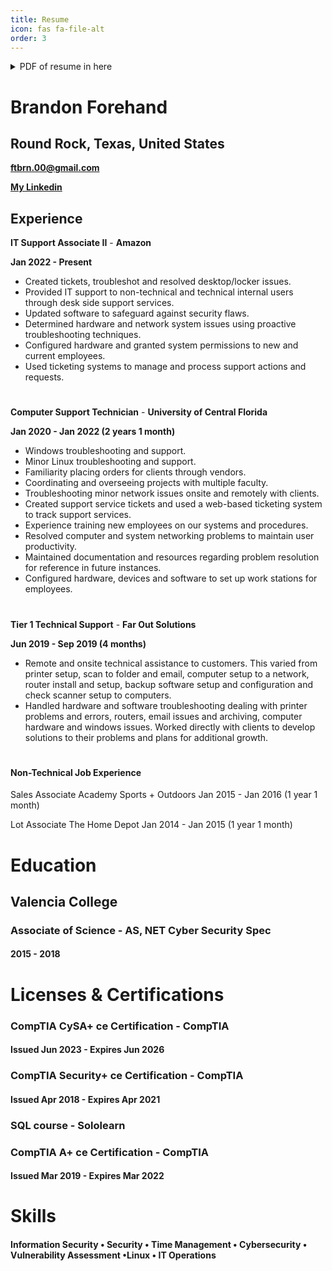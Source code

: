 ```yaml
---
title: Resume
icon: fas fa-file-alt
order: 3
---
```


<details>

<summary>PDF of resume in here </summary>

[Resume-Brandon-Forehand.pdf](www.google.com)

</details>



# Brandon Forehand
## Round Rock, Texas, United States
**ftbrn.00@gmail.com**

**[My Linkedin](linkedin.com/in/brandon-forehand-603142153)**

Experience
---

**IT Support Associate II** - **Amazon**

**Jan 2022 - Present**
- Created tickets, troubleshot and resolved desktop/locker issues.
- Provided IT support to non-technical and technical internal users through desk side support services.
- Updated software to safeguard against security flaws.
- Determined hardware and network system issues using proactive troubleshooting techniques.
- Configured hardware and granted system permissions to new and current employees.
- Used ticketing systems to manage and process support actions and requests.
#
#

**Computer Support Technician** - **University of Central Florida**

**Jan 2020 - Jan 2022 (2 years 1 month)**
- Windows troubleshooting and support.
- Minor Linux troubleshooting and support.
- Familiarity placing orders for clients through vendors.
- Coordinating and overseeing projects with multiple faculty.
- Troubleshooting minor network issues onsite and remotely with clients.
- Created support service tickets and used a web-based ticketing system to track support services.
- Experience training new employees on our systems and procedures.
- Resolved computer and system networking problems to maintain user productivity.
- Maintained documentation and resources regarding problem resolution for reference in future instances.
- Configured hardware, devices and software to set up work stations for employees.
#
#

**Tier 1 Technical Support** - **Far Out Solutions**

**Jun 2019 - Sep 2019 (4 months)**
- Remote and onsite technical assistance to customers. This varied from printer setup, scan to folder and email, computer setup to a network, router install and setup, backup software setup and configuration and check scanner setup to computers.
- Handled hardware and software troubleshooting dealing with printer problems and errors, routers, email issues and archiving, computer hardware and windows issues. Worked directly with clients to develop solutions to their problems and plans for additional growth.
#

#### Non-Technical Job Experience

Sales Associate
Academy Sports + Outdoors
Jan 2015 - Jan 2016 (1 year 1 month)

Lot Associate
The Home Depot
Jan 2014 - Jan 2015 (1 year 1 month)



# Education

## Valencia College
### Associate of Science - AS, NET Cyber Security Spec
#### 2015 - 2018


# Licenses & Certifications
### CompTIA CySA+ ce Certification - CompTIA
#### Issued Jun 2023 - Expires Jun 2026


### CompTIA Security+ ce Certification - CompTIA
#### Issued Apr 2018 - Expires Apr 2021



### SQL course - Sololearn


### CompTIA A+ ce Certification - CompTIA
#### Issued Mar 2019 - Expires Mar 2022


# Skills

#### Information Security • Security • Time Management • Cybersecurity • Vulnerability Assessment •Linux • IT Operations
